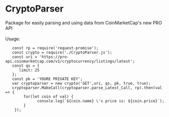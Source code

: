 # CryptoParser
Package for easily parsing and using data from CoinMarketCap's new PRO API<br><br>
Usage:
```
   const rp = require('request-promise');
   const crypto = require('./CryptoParser.js');
   const uri = 'https://pro-api.coinmarketcap.com/v1/cryptocurrency/listings/latest';
   const qs = {
	  limit: 25
   };
   const pk = 'YOURE PRIVATE KEY';
   var cryptoparser = new crypto('GET',uri, qs, pk, true, true);
   cryptoparser.MakeCall(cryptoparser.parse_Latest_Call, rp).then(val => {
	    for(let coin of val) {
		      console.log(`${coin.name} \'s price is: ${coin.price}`);
	    }
    });
